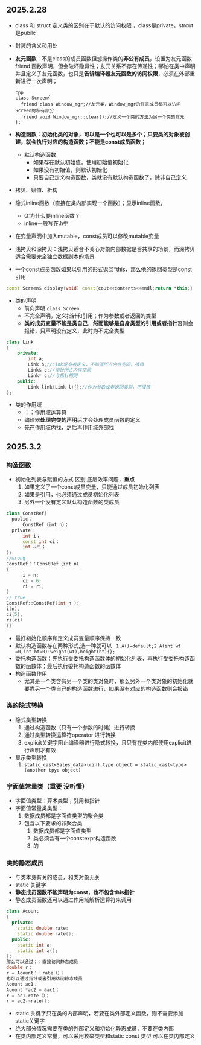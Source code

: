 ## 2025.2.28

- class 和 struct 定义类的区别在于默认的访问权限 ，class是private，strcut是pubilc
- 封装的含义和用处
- **友元函数**：不是class的成员函数但想操作类的**非公有成员**，设置为友元函数
  friend 函数声明，但会破坏隐藏性；友元关系不存在传递性；哪怕在类中声明并且定义了友元函数，也只是**告诉编译器友元函数的访问权限**，必须在外部重新进行一次声明；

  ```
  cpp
  class Screen{
  	friend class Window_mgr;//友元类，Window_mgr的任意成员都可以访问Screen的私有部分
  	friend void Window_mgr::clear();//定义一个类的方法为另一个类的友元
  };
  ```
- **构造函数：初始化类的对象，可以是一个也可以是多个；只要类的对象被创建，就会执行对应的构造函数；不能是const成员函数；**

  - 默认构造函数
    - 如果存在默认初始值，使用初始值初始化
    - 如果没有初始值，则默认初始化
    - 只要自己定义构造函数，类就没有默认构造函数了，除非自己定义
- 拷贝、赋值、析构
- 隐式inline函数（直接在类内部实现一个函数）；显示inline函数，

  - Q:为什么要inline函数？
  - inline一般写在.h中
- 在变量声明中加入mutable，const成员可以修改mutable变量
- 浅拷贝和深拷贝：浅拷贝适合不关心对象内部数据是否共享的场景，而深拷贝适合需要完全独立数据副本的场景
- 一个const成员函数如果以引用的形式返回*this，那么他的返回类型是const引用

```cpp
const Screen& display(void) const{cout<<contents<<endl;return *this;}
```

- 类的声明
  - 前向声明 `class Screen`
  - 不完全声明，定义指针和引用；作为参数或者返回的类型
  - **类的成员变量不能是类自己**，**然而能够是自身类型的引用或者指针**否则会报错，只声明没有定义，此时为不完全类型

```cpp
class Link
{
    private:
        int a;
        Link b;//Link没有被定义，不知道所占内存空间，报错
        Link& c;//指针所占内存空间
        Link* c;//与指针相同
    public:
        Link link(Link l){};//作为参数或者返回类型，不报错
};
```

- 类的作用域
  - ：：作用域运算符
  - 编译器**处理完类的声明**后才会处理成员函数的定义
  - 先在作用域内找，之后再作用域外部找

## 2025.3.2

### 构造函数

- 初始化列表与赋值的方式 区别,底层效率问题，**重点**
  1. 如果定义了一个const成员变量，只能通过成员初始化列表
  2. 如果是引用，也必须通过成员初始化列表
  3. 另外一个没有定义默认构造函数的类成员
```cpp
class ConstRef{
  public：
      ConstRef（int n）；
  private：
      int i；
      const int ci；
      int &ri；
};
//wrong
ConstRef：：ConstRef（int n）
{
      i = n; 
      ci = 6;
      ri = ri;
}
// true
ConstRef::ConstRef(int n ):
i(n),
ci(5),
ri(ci)
{}
```
- 最好初始化顺序和定义成员变量顺序保持一致
- 默认构造函数存在两种形式,选一种就可以
  ` 1.A()=default;2.A(int wt =0,int ht=0):weight(wt),height(ht){};`
- 委托构造函数：先执行受委托构造函数体的初始化列表，再执行受委托构造函数的函数体；最后执行委托构造函数的函数体
- 构造函数作用
  - 尤其是一个类含有另一个类的类对象时，那么另外一个类对象的初始化就要靠另一个类自己的构造函数进行，如果没有对应的构造函数则会报错
### 类的隐式转换
- 隐式类型转换
  1. 通过构造函数（只有一个参数的时候）进行转换
  2. 通过类型转换运算符operator 进行转换
  3. explicit关键字阻止编译器进行隐式转换，且只有在类内部使用explicit进行声明才有效
- 显示类型转换
  1. `static_cast<Sales_data>(cin),type object = static_cast<type>(another tpye object)`
### 字面值常量类（重要 没听懂）
- 字面值类型：算术类型；引用和指针
- 字面值常量类类型：
  1. 数据成员都是字面值类型的聚合类
  2. 包含以下要求的非聚合类
     1. 数据成员都是字面值类型
     2. 类必须含有一个constexpr构造函数
     3. 的
### 类的静态成员
- 与类本身有关的成员，和类对象无关
- static 关键字
- **静态成员函数不能声明为const，也不包含this指针**
- 静态成员函数还可以通过作用域解析运算符来调用
```cpp
class Acount
{
  private:
    static double rate;
    static double rate();
  public:
    static int a;
    static int a();
};
那么可以通过：：直接访问静态成员
double r；
r = Acount：：rate（）；
也可以通过指针或者引用访问静态成员
Acount ac1；
Acount *ac2 = &ac1；
r = ac1.rate（）；
r = ac2->rate();
```
- static 关键字只在类的内部声明，若要在类外部定义函数，则不需要添加static关键字
- 绝大部分情况需要在类的外部定义和初始化静态成员，不要在类内部
- 在类内部定义常量，可以采用枚举类型和static const 类型 可以在类内部定义